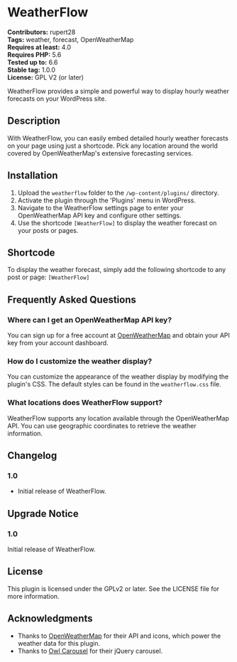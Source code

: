 # WeatherFlow

**Contributors:** rupert28  
**Tags:** weather, forecast, OpenWeatherMap  
**Requires at least:** 4.0  
**Requires PHP:** 5.6  
**Tested up to:** 6.6  
**Stable tag:** 1.0.0  
**License:** GPL V2 (or later)  

WeatherFlow provides a simple and powerful way to display hourly weather forecasts on your WordPress site.

## Description

With WeatherFlow, you can easily embed detailed hourly weather forecasts on your page using just a shortcode. Pick any location around the world covered by OpenWeatherMap's extensive forecasting services.

## Installation

1. Upload the `weatherflow` folder to the `/wp-content/plugins/` directory.
2. Activate the plugin through the 'Plugins' menu in WordPress.
3. Navigate to the WeatherFlow settings page to enter your OpenWeatherMap API key and configure other settings.
4. Use the shortcode `[WeatherFlow]` to display the weather forecast on your posts or pages.

## Shortcode

To display the weather forecast, simply add the following shortcode to any post or page: `[WeatherFlow]`

## Frequently Asked Questions

### Where can I get an OpenWeatherMap API key?

You can sign up for a free account at [OpenWeatherMap](https://openweathermap.org/api) and obtain your API key from your account dashboard.

### How do I customize the weather display?

You can customize the appearance of the weather display by modifying the plugin's CSS. The default styles can be found in the `weatherflow.css` file.

### What locations does WeatherFlow support?

WeatherFlow supports any location available through the OpenWeatherMap API. You can use geographic coordinates to retrieve the weather information.

## Changelog

### 1.0
* Initial release of WeatherFlow.

## Upgrade Notice

### 1.0
Initial release of WeatherFlow.

## License

This plugin is licensed under the GPLv2 or later. See the LICENSE file for more information.

## Acknowledgments

* Thanks to [OpenWeatherMap](https://openweathermap.org/) for their API and icons, which power the weather data for this plugin.
* Thanks to [Owl Carousel](https://owlcarousel2.github.io/OwlCarousel2/) for their jQuery carousel.